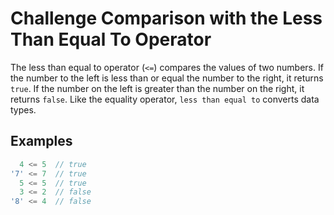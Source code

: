 # Challenge Comparison with the Less Than Equal To Operator

The less than equal to operator (`<=`) compares the values of two numbers. If the number to the left is less than or equal the number to the right, it returns `true`. If the number on the left is greater than the number on the right, it returns `false`. Like the equality operator, `less than equal to` converts data types.

## Examples

```javascript
  4 <= 5  // true
'7' <= 7  // true
  5 <= 5  // true
  3 <= 2  // false
'8' <= 4  // false
```
